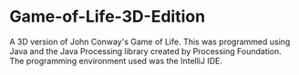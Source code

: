 # Game-of-Life-3D-Edition
A 3D version of John Conway's Game of Life. This was programmed using Java and the Java Processing library created by Processing Foundation. The programming environment used was the IntelliJ IDE.
